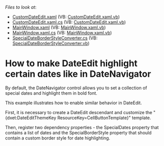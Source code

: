 <!-- default file list -->
*Files to look at*:

* [CustomDateEdit.xaml](./CS/CustomDateEditTest/CustomDateEdit.xaml) (VB: [CustomDateEdit.xaml.vb](./VB/CustomDateEditTest/CustomDateEdit.xaml.vb))
* [CustomDateEdit.xaml.cs](./CS/CustomDateEditTest/CustomDateEdit.xaml.cs) (VB: [CustomDateEdit.xaml.vb](./VB/CustomDateEditTest/CustomDateEdit.xaml.vb))
* [MainWindow.xaml](./CS/CustomDateEditTest/MainWindow.xaml) (VB: [MainWindow.xaml.vb](./VB/CustomDateEditTest/MainWindow.xaml.vb))
* [MainWindow.xaml.cs](./CS/CustomDateEditTest/MainWindow.xaml.cs) (VB: [MainWindow.xaml.vb](./VB/CustomDateEditTest/MainWindow.xaml.vb))
* [SpecialDateBorderStyleConverter.cs](./CS/CustomDateEditTest/SpecialDateBorderStyleConverter.cs) (VB: [SpecialDateBorderStyleConverter.vb](./VB/CustomDateEditTest/SpecialDateBorderStyleConverter.vb))
<!-- default file list end -->
# How to make DateEdit highlight certain dates like in DateNavigator


<p>By default, the DateNavigator control allows you to set a collection of special dates and highlight them in bold font.</p><p>This example illustrates how to enable similar behavior in DateEdit.</p><p>First, it is necessary to create a DateEdit descendant and customize the "{dxet:DateEditThemeKey ResourceKey=CellButtonTemplate}" template.</p><p>Then, register two dependency properties - the SpecialDates property that contains a list of dates and the SpecialBorderStyle property that should contain a custom border style for date highlighting.</p>

<br/>


